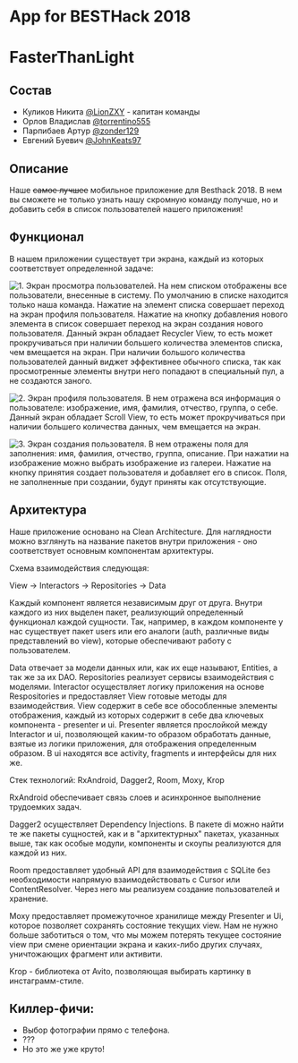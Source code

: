 # App for BESTHack 2018
# FasterThanLight

## Состав

- Куликов Никита [@LionZXY](https://github.com/LionZXY) - капитан команды
- Орлов Владислав [@torrentino555](https://github.com/torrentino555) 
- Парпибаев Артур [@zonder129](https://github.com/zonder129) 
- Евгений Буевич [@JohnKeats97](https://github.com/JohnKeats97)

## Описание

Наше ~~самое лучшее~~ мобильное приложение для Besthack 2018.
В нем вы сможете не только узнать нашу скромную команду получше, но и добавить себя в список пользователей нашего приложения!

## Функционал

В нашем приложении существует три экрана, каждый из которых соответствует определенной задаче:

![1. Экран просмотра пользователей. На нем списком отображены все пользователи, внесенные в систему. По умолчанию в списке находится только наша команда. Нажатие на элемент списка совершает переход на экран профиля пользователя. Нажатие на кнопку добавления нового элемента в список совершает переход на экран создания нового пользователя. Данный экран обладает Recycler View, то есть может прокручиваться при наличии большего количества элементов списка, чем вмещается на экран. При наличии большого количества пользователей данный виджет эффективнее обычного списка, так как просмотренные элементы внутри него попадают в специальный пул, а не создаются заного.](https://pp.userapi.com/c847016/v847016082/1c20e/EmorE33WmT8.jpg)

![2. Экран профиля пользователя. В нем отражена вся информация о пользователе: изображение, имя, фамилия, отчество, группа, о себе. Данный экран обладает Scroll View, то есть может прокручиваться при наличии большего количества данных, чем вмещается на экран.](https://pp.userapi.com/c841639/v841639082/7d30f/2GYHQ97hOlU.jpg)

![3. Экран создания пользователя. В нем отражены поля для заполнения: имя, фамилия, отчество, группа, описание. При нажатии на изображение можно выбрать изображение из галереи. Нажатие на кнопку принятия создает пользователя и добавляет его в список. Поля, не заполненные при создании, будут приняты как отсутствующие.](https://pp.userapi.com/c840335/v840335082/71449/tc_aenaJhFQ.jpg)

## Архитектура

Наше приложение основано на Clean Architecture. Для наглядности можно взглянуть на название пакетов внутри приложения - оно соответствует основным компонентам архитектуры.

Схема взаимодействия следующая:

View -> Interactors -> Repositories -> Data

Каждый компонент является независимым друг от друга. Внутри каждого из них выделен пакет, реализующий определенный функционал каждой сущности. Так, например, в каждом компоненте у нас существует пакет users или его аналоги (auth, различные виды представлений во view), которые обеспечивают работу с пользователем.

Data отвечает за модели данных или, как их еще называют, Entities, а так же за их DAO.
Repositories реализует сервисы взаимодействия с моделями.
Interactor осуществляет логику приложения на основе Respositories и предоставляет View готовые методы для взаимодействия. 
View содержит в себе все обособленные элементы отображения, каждый из которых содержит в себе два ключевых компонента - presenter и ui. Presenter является прослойкой между Interactor и ui, позволяющей каким-то образом обработать данные, взятые из логики приложения, для отображения определенным образом. В ui находятся все activity, fragments и интерфейсы для них же. 

Стек технологий: RxAndroid, Dagger2, Room, Moxy, Krop  

RxAndroid обеспечивает связь слоев и асинхронное выполнение трудоемких задач. 

Dagger2 осуществляет Dependency Injections. В пакете di можно найти те же пакеты сущностей, как и в "архитектурных" пакетах, указанных выше, так как особые модули, компоненты и скоупы реализуются для каждой из них.

Room предоставляет удобный API для взаимодействия с SQLite без необходимости напрямую взаимодействовать с Cursor или ContentResolver. Через него мы реализуем создание пользователей и хранение.

Moxy предоставляет промежуточное хранилище между Presenter и Ui, которое позволяет сохранять состояние текущих view. Нам не нужно больше заботиться о том, что мы можем потерять текущее состояние view при смене ориентации экрана и каких-либо других случаях, уничтожающих фрагмент или активити.

Krop - библиотека от Avito, позволяющая выбирать картинку в инстаграмм-стиле.

## Киллер-фичи:

- Выбор фотографии прямо с телефона.
- ???
- Но это же уже круто!
